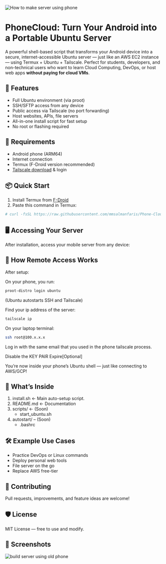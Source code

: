 ![How to make server using phone](https://github.com/user-attachments/assets/c188887b-1d29-4ab8-a364-968387a0ce5f)


# PhoneCloud: Turn Your Android into a Portable Ubuntu Server

A powerful shell-based script that transforms your Android device into a secure, internet-accessible Ubuntu server — just like an AWS EC2 instance — using Termux + Ubuntu + Tailscale. Perfect for students, developers, and non-technical users who want to learn Cloud Computing, DevOps, or host web apps **without paying for cloud VMs**.



## 🚀 Features

- Full Ubuntu environment (via proot)
- SSH/SFTP access from any device
- Public access via Tailscale (no port forwarding)
- Host websites, APIs, file servers
- All-in-one install script for fast setup
- No root or flashing required



## 🧰 Requirements

- Android phone (ARM64)
- Internet connection
- Termux (F-Droid version recommended)
- [Tailscale download](https://tailscale.com/download) & login 



## 📦 Quick Start

1. Install Termux from [F-Droid](https://f-droid.org/en/packages/com.termux/)
2. Paste this command in Termux:

```bash
# curl -fsSL https://raw.githubusercontent.com/mmsalmanfaris/Phone-Cloud/main/install.sh | bash
```



## 🖥️ Accessing Your Server
After installation, access your mobile server from any device:


## 🔐 How Remote Access Works
After setup:

On your phone, you run:
``` bash
proot-distro login ubuntu
```
(Ubuntu autostarts SSH and Tailscale)

Find your ip address of the server:
``` bash
tailscale ip
```

On your laptop terminal:
```bash
ssh root@100.x.x.x
```
Log in with the same email that you used in the phone tailscale process.

Disable the KEY PAIR Expire[Optional]

You’re now inside your phone’s Ubuntu shell — just like connecting to AWS/GCP!



## 📂 What’s Inside

1. install.sh ← Main auto-setup script.
2. README.md ← Documentation
3. scripts/ ← (Soon)
   - start_ubuntu.sh
4. autostart/ – (Soon)
   - .bashrc



## 🛠️ Example Use Cases
- Practice DevOps or Linux commands
- Deploy personal web tools
- File server on the go
- Replace AWS free-tier



## 💬 Contributing
Pull requests, improvements, and feature ideas are welcome!


## 🛡️ License
MIT License — free to use and modify.


## 📸 Screenshots
![build server using old phone](https://github.com/user-attachments/assets/1c814139-8f2d-428d-84ae-4a84afda37bc)


